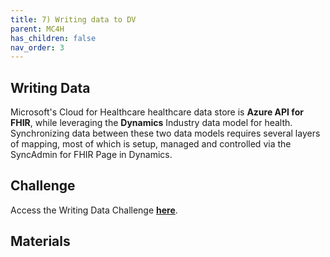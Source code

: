 ```yaml
---
title: 7) Writing data to DV
parent: MC4H
has_children: false
nav_order: 3
---
```



## Writing Data   
Microsoft's Cloud for Healthcare healthcare data store is **Azure API for FHIR**, while leveraging the **Dynamics** Industry data model for health.  Synchronizing data between these two data models requires several layers of mapping, most of which is setup, managed and controlled via the SyncAdmin for FHIR Page in Dynamics. 


## Challenge 

Access the Writing Data Challenge **[here](https://github.com/microsoft/openhack-mc4h/tree/main/Challenge-7)**.


## Materials   
